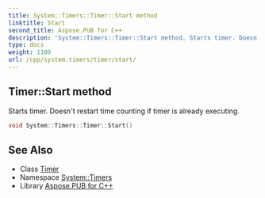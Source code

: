 ```yaml
---
title: System::Timers::Timer::Start method
linktitle: Start
second_title: Aspose.PUB for C++
description: 'System::Timers::Timer::Start method. Starts timer. Doesn''t restart time counting if timer is already executing in C++.'
type: docs
weight: 1100
url: /cpp/system.timers/timer/start/
---
```

## Timer::Start method


Starts timer. Doesn't restart time counting if timer is already executing.

```cpp
void System::Timers::Timer::Start()
```

## See Also

* Class [Timer](../)
* Namespace [System::Timers](../../)
* Library [Aspose.PUB for C++](../../../)
